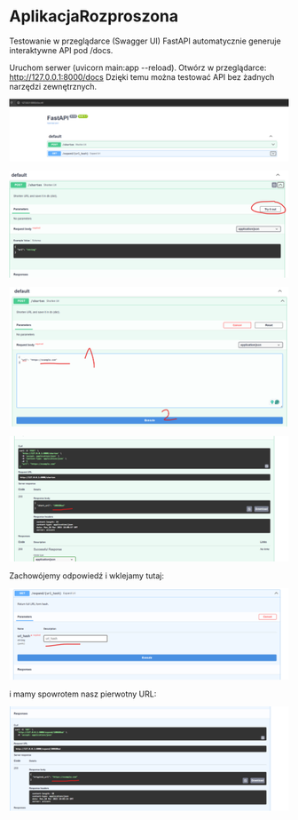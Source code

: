 # AplikacjaRozproszona

Testowanie w przeglądarce (Swagger UI)
FastAPI automatycznie generuje interaktywne API pod /docs.

Uruchom serwer (uvicorn main:app --reload).
Otwórz w przeglądarce:
http://127.0.0.1:8000/docs
Dzięki temu można testować API bez żadnych narzędzi zewnętrznych.

![img.png](img.png)

![img_1.png](img_1.png)

![img_2.png](img_2.png)

![img_3.png](img_3.png)

Zachowójemy odpowiedź i wklejamy tutaj:

![img_4.png](img_4.png)

i mamy spowrotem nasz pierwotny URL:

![img_5.png](img_5.png)

